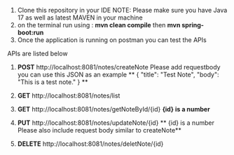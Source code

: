 1. Clone this repository in your IDE
   NOTE: Please make sure you have Java 17 as well as latest MAVEN in your machine
2. on the terminal run using :
     **mvn clean compile**
     then
     **mvn spring-boot:run**
3. Once the application is running on postman you can test the APIs



APIs are listed below

1. **POST** http://localhost:8081/notes/createNote
    Please add requestbody you can use this JSON as an example
**    {
    "title": "Test Note",
    "body": "This is a test note."
    }
**

2. **GET** http://localhost:8081/notes/list
3. **GET** http://localhost:8081/notes/getNoteById/{id}  **{id} is a number**
4. **PUT** http://localhost:8081/notes/updateNote/{id}
**     {id} is a number
     Please also include request body similar to createNote**
5. **DELETE** http://localhost:8081/notes/deletNote/{id}
